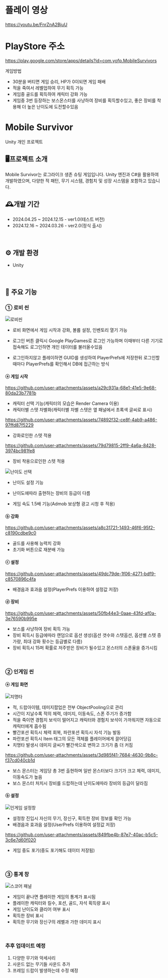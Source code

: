 # 플레이 영상
https://youtu.be/FnrZnA2BjuU

# PlayStore 주소
https://play.google.com/store/apps/details?id=com.yofp.MobileSurvivors

게임방법
 - 30분을 버티면 게임 승리, HP가 0이되면 게임 패배
 - 적을 죽여서 레벨업하여 무기 획득 가능
 - 게임중 골드를 획득하여 캐릭터 강화 가능
 - 게임중 3번 등장하는 보스몬스터를 사냥하여 장비를 획득할수있고, 좋은 장비를 착용해 더 높은 난이도에 도전할수있음

# Mobile Survivor
Unity 개인 프로젝트
<br>

## 🖥프로젝트 소개
Mobile Survivor는 로그라이크 생존 슈팅 게임입니다. Unity 엔진과 C#을 활용하여 개발하였으며, 다양한 적 패턴, 무기 시스템, 경험치 및 성장 시스템을 포함하고 있습니다.
<br>

## 🕰개발 기간
- 2024.04.25 ~ 2024.12.15 - ver1.0(테스트 버전)
- 2024.12.16 ~ 2024.03.26 - ver2.0(정식 출시)
<br>

## ⚙ 개발 환경
- Unity
<br>

## 📌 주요 기능
### ① 로비 씬

![로비씬](https://github.com/user-attachments/assets/6b5fce78-c2dc-43ad-aa2f-1ed80a76c46c)

 - 로비 화면에서 게임 시작과 강화, 볼륨 설정, 인벤토리 열기 가능
 
 - 로그인 버튼 클릭시 Google PlayGames로 로그인 가능하며 이때부터 다른 기기로 접속해도 로그인하면 개인 데이터를 불러올수있음
 - 로그인하지않고 플레이하면 GUID를 생성하여 PlayerPrefs에 저장한뒤 로그인할때마다 PlayerPrefs를 확인해서 DB에 접근하는 방식


#### ⓐ 게임 시작

https://github.com/user-attachments/assets/a29c931a-68e1-41e5-9e68-80da23b7781b

 - 캐릭터 선택 기능(캐릭터의 모습은 Render Camera 이용)
 - 캐릭터별 스텟 차별화(캐릭터별 차별 스텟은 옆 패널에서 초록색 글씨로 표시)

https://github.com/user-attachments/assets/74892f32-ce8f-4ab9-a486-97ffd87f5229

 - 강화로인한 스텟 적용

https://github.com/user-attachments/assets/79d79815-2ff9-4a6a-8428-3974bc981fe8

 - 장비 착용으로인한 스텟 적용

![난이도 선택](https://github.com/user-attachments/assets/7664d337-dbdc-4a3b-961f-88d2f90281ea)

 - 난이도 설정 기능
 - 난이도에따라 출현하는 장비의 등급이 다름
 
 - 게임 속도 1.5배 기능(Admob 보상형 광고 시청 후 적용)

#### ⓑ 강화

https://github.com/user-attachments/assets/a8c31721-1493-46f6-95f2-c8190cdbe9c0

 - 골드를 사용해 능력치 강화
 - 초기화 버튼으로 재분배 가능

#### ⓒ 설정

https://github.com/user-attachments/assets/49dc79de-1f06-4271-bdf9-c8570896c4fa

 - 배경음과 효과음 설정(PlayerPrefs 이용하여 설정값 저장)

#### ⓓ 장비

https://github.com/user-attachments/assets/50fb44e3-0aae-43fd-af0a-3e76590b995e

 - 보스를 사냥하여 장비 획득 가능
 - 장비 획득시 등급에따라 랜덤으로 옵션 생성(옵션 갯수와 스텟옵션, 옵션별 스텟 증가량, 최대 강화 횟수는 등급별로 다름)
 - 장비 획득시 15퍼 확률로 저주받은 장비가 될수있고 몬스터의 스폰율을 증가시킴

<br>

### ② 인게임 씬

#### ⓐ 게임 화면

![치명타](https://github.com/user-attachments/assets/7dbecd33-c6b4-4ba5-9825-f663cf71cf72)

 - 적, 드랍아이템, 데미지팝업은 전부 ObjectPooling으로 관리
 - 시간이 지날수록 적의 체력, 데미지, 이동속도, 스폰 주기가 증가함
 - 적을 죽이면 경험치 보석이 떨어지고 캐릭터와 경험치 보석이 가까워지면 자동으로 캐릭터에게 흡수됨
 - 빨간포션 획득시 체력 회복, 파란포션 획득시 자석 기능 발동
 - 파란포션 획득시 Item 태그의 모든 객체를 플레이어에게 끌어당김
 - 치명타 발생시 데미지 글씨가 빨간색으로 변하고 크기가 좀 더 커짐

https://github.com/user-attachments/assets/3d985f41-7684-4630-9b8c-f37cd040cb1d

 - 보스 몬스터는 게임당 총 3번 출현하며 일반 몬스터보다 크기가 크고 체력, 데미지, 이동속도가 높음
 - 보스 몬스터 처치시 장비를 드랍하는데 난이도에따라 장비의 등급이 달라짐

#### ⓑ 설정

![인게임 설정창](https://github.com/user-attachments/assets/a8394333-77f1-48d5-abcd-35ee75adee66)

 - 설정창 진입시 자신의 무기, 장신구, 획득한 장비 정보를 확인 가능
 - 배경음과 효과음 설정(UserPrefs 이용하여 설정값 저장)

https://github.com/user-attachments/assets/849fbe4b-87e7-40ac-b5c5-3c6e7d60f020

 - 게임 중도 포기(중도 포기해도 데이터 저장됨)


<br>

### ③ 통계 창

![스코어 패널](https://github.com/user-attachments/assets/4efe54eb-0f2f-4fd1-8280-c43e37b0a63a)

 - 게임이 끝나면 플레이한 게임의 통계가 표시됨
 - 플레이한 캐릭터와 킬수, 포션, 골드, 자석 획득량 표시
 - 게임 난이도와 클리어 여부 표시
 - 획득한 장비 표시
 - 획득한 무기와 장신구의 레벨과 가한 데미지 표시
<br>

### 추후 업데이트 예정
1. 다양한 무기와 악세사리
2. 사운드 없는 무기들 사운드 추가
3. 프레임 드랍이 발생하는데 수정 예정

